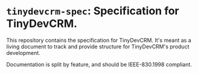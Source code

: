 # `tinydevcrm-spec`: Specification for TinyDevCRM.

This repository contains the specification for TinyDevCRM. It's meant as a
living document to track and provide structure for TinyDevCRM's product
development.

Documentation is split by feature, and should be IEEE-830.1998 compliant.
